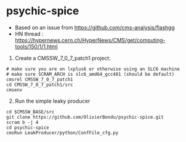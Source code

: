 psychic-spice
=============

  * Based on an issue from https://github.com/cms-analysis/flashgg
  * HN thread : https://hypernews.cern.ch/HyperNews/CMS/get/computing-tools/150/1/1.html

1. Create a CMSSW_7_0_7_patch1 project:
 ```
 # make sure you are on lxplus6 or otherwise using an SLC6 machine
 # make sure SCRAM_ARCH is slc6_amd64_gcc481 (should be default)
 cmsrel CMSSW_7_0_7_patch1
 cd CMSSW_7_0_7_patch1/src
 cmsenv
 ```
 
2. Run the simple leaky producer 
 ```
 cd $CMSSW_BASE/src
 git clone https://github.com/OlivierBondu/psychic-spice.git
 scram b -j 4
 cd psychic-spice
 cmsRun LeakProducer/python/ConfFile_cfg.py
 ```
